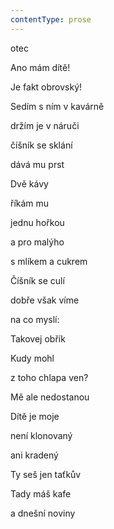 ```yaml
---
contentType: prose
---
```


<section>

otec

Ano mám dítě!

Je fakt obrovský!

Sedím s ním v kavárně

držím je v náruči

číšník se sklání

dává mu prst

Dvě kávy

říkám mu

jednu hořkou

a pro malýho

s mlíkem a cukrem

Číšník se culí

dobře však víme

na co myslí:

Takovej obřík

Kudy mohl

z toho chlapa ven?

Mě ale nedostanou

Dítě je moje

není klonovaný

ani kradený

Ty seš jen taťkův

Tady máš kafe

a dnešní noviny

</section>
